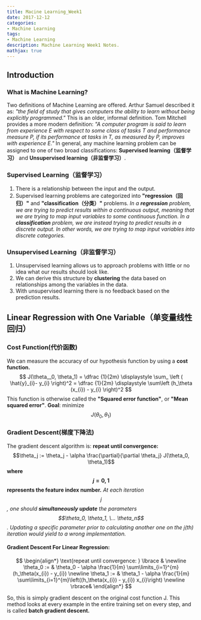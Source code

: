 ```yaml
---
title: Macine Learning_Week1
date: 2017-12-12
categories:
- Machine Learning
tags: 
- Machine Learning
description: Machine Learning Week1 Notes.
mathjax: true
---
```

## Introduction
### What is Machine Learning?
Two definitions of Machine Learning are offered. Arthur Samuel described it as: *"the field of study that gives computers the ability to learn without being explicitly programmed."* This is an older, informal definition.
Tom Mitchell provides a more modern definition: *"A computer program is said to learn from experience E with respect to some class of tasks T and performance measure P, if its performance at tasks in T, as measured by P, improves with experience E."*
In general, any machine learning problem can be assigned to one of two broad classifications:
**Supervised learning（监督学习）** and **Unsupervised learning（非监督学习）**.
### Supervised Learning（监督学习）
1. There is a relationship between the input and the output.
2. Supervised learning problems are categorized into **"regression（回归）"** and **"classification（分类）"** problems.
*In a **regression** problem, we are trying to predict results within a continuous output, meaning that we are trying to map input variables to some continuous function. In a **classification** problem, we are instead trying to predict results in a discrete output. In other words, we are trying to map input variables into discrete categories.*

### Unsupervised Learning（非监督学习）
1. Unsupervised learning allows us to approach problems with little or no idea what our results should look like.
1. We can derive this structure by **clustering** the data based on relationships among the variables in the data.
1. With unsupervised learning there is no feedback based on the prediction results.

## Linear Regression with One Variable（单变量线性回归）

### Cost Function(代价函数)
We can measure the accuracy of our hypothesis function by using a **cost function.**
$$ J(\theta__0, \theta_1) = \dfrac {1}{2m} \displaystyle \sum_ \left ( \hat{y}_{i}- y_{i} \right)^2 = \dfrac {1}{2m} \displaystyle \sum\left (h_\theta (x_{i}) - y_{i} \right)^2 $$
This function is otherwise called the **"Squared error function"**, or **"Mean squared error"**.
**Goal**: minimize $$J(\theta_0, \theta_1)$$
### Gradient Descent(梯度下降法)
The gradient descent algorithm is:
**repeat until convergence:**
$$\theta_j := \theta_j - \alpha \frac{\partial}{\partial \theta_j} J(\theta_0, \theta_1)$$
**where $$j=0,1$$ represents the feature index number.**
*At each iteration $$j$$, one should **simultaneously update** the parameters $$\theta_0, \theta_1, \... \theta_n$$. Updating a specific parameter prior to calculating another one on the j(th) iteration would yield to a wrong implementation.*
#### Gradient Descent For Linear Regression:
$$ \begin{align*} \text{repeat until convergence: } \lbrace & \newline \theta_0 := & \theta_0 - \alpha \frac{1}{m} \sum\limits_{i=1}^{m}(h_\theta(x_{i}) - y_{i}) \newline \theta_1 := & \theta_1 - \alpha \frac{1}{m} \sum\limits_{i=1}^{m}\left((h_\theta(x_{i}) - y_{i}) x_{i}\right) \newline \rbrace& \end{align*} $$

So, this is simply gradient descent on the original cost function J. This method looks at every example in the entire training set on every step, and is called **batch gradient descent.**









